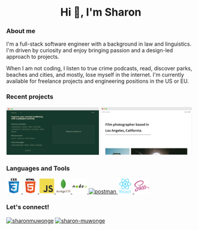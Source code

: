 <h1 align="center">Hi 👋, I'm Sharon</h1>

### About me
<p align="left">I'm a full-stack software engineer with a background in law and linguistics. I'm driven by curiosity and enjoy bringing passion and a design-led approach to projects.</p>
<p align="left">When I am not coding, I listen to true crime podcasts, read, discover parks, beaches and cities, and mostly, lose myself in the internet. I'm currently available for freelance projects and engineering positions in the US or EU.</p>

### Recent projects
<a href="https://tranquihealth.netlify.app/"><img src="https://raw.githubusercontent.com/sharonmuwonge/sharonmuwonge/main/Tranqui-capture.webp" alt="Tranqui web app" width="49%" /></a> <a><img src="https://raw.githubusercontent.com/sharonmuwonge/sharonmuwonge/main/ciauris-capture.webp" alt="Ciauri's website" width="48.5%" /></a>

### Languages and Tools
<p align="left"> <a href="https://www.w3schools.com/css/" target="_blank" rel="noreferrer"> <img src="https://raw.githubusercontent.com/devicons/devicon/master/icons/css3/css3-original-wordmark.svg" alt="css3" width="40" height="40"/> </a> <a href="https://www.w3.org/html/" target="_blank" rel="noreferrer"> <img src="https://raw.githubusercontent.com/devicons/devicon/master/icons/html5/html5-original-wordmark.svg" alt="html5" width="40" height="40"/> </a> <a href="https://developer.mozilla.org/en-US/docs/Web/JavaScript" target="_blank" rel="noreferrer"> <img src="https://raw.githubusercontent.com/devicons/devicon/master/icons/javascript/javascript-original.svg" alt="javascript" width="40" height="40"/> </a> <a href="https://www.mongodb.com/" target="_blank" rel="noreferrer"> <img src="https://raw.githubusercontent.com/devicons/devicon/master/icons/mongodb/mongodb-original-wordmark.svg" alt="mongodb" width="40" height="40"/> </a> <a href="https://nodejs.org" target="_blank" rel="noreferrer"> <img src="https://raw.githubusercontent.com/devicons/devicon/master/icons/nodejs/nodejs-original-wordmark.svg" alt="nodejs" width="40" height="40"/> </a> <a href="https://postman.com" target="_blank" rel="noreferrer"> <img src="https://www.vectorlogo.zone/logos/getpostman/getpostman-icon.svg" alt="postman" width="40" height="40"/> </a> <a href="https://reactjs.org/" target="_blank" rel="noreferrer"> <img src="https://raw.githubusercontent.com/devicons/devicon/master/icons/react/react-original-wordmark.svg" alt="react" width="40" height="40"/> </a> <a href="https://sass-lang.com" target="_blank" rel="noreferrer"> <img src="https://raw.githubusercontent.com/devicons/devicon/master/icons/sass/sass-original.svg" alt="sass" width="40" height="40"/> </a> </p>

### Let's connect!
<p align="left">
<a href="https://twitter.com/sharonmuwonge" target="blank"><img align="center" src="https://raw.githubusercontent.com/rahuldkjain/github-profile-readme-generator/master/src/images/icons/Social/twitter.svg" alt="sharonmuwonge" height="30" width="40" /></a>
<a href="https://linkedin.com/in/sharon-muwonge" target="blank"><img align="center" src="https://raw.githubusercontent.com/rahuldkjain/github-profile-readme-generator/master/src/images/icons/Social/linked-in-alt.svg" alt="sharon-muwonge" height="30" width="40" /></a>
</p>
